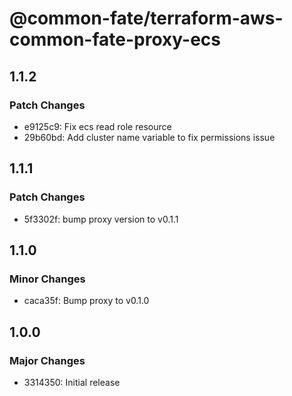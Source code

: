 # @common-fate/terraform-aws-common-fate-proxy-ecs

## 1.1.2

### Patch Changes

- e9125c9: Fix ecs read role resource
- 29b60bd: Add cluster name variable to fix permissions issue

## 1.1.1

### Patch Changes

- 5f3302f: bump proxy version to v0.1.1

## 1.1.0

### Minor Changes

- caca35f: Bump proxy to v0.1.0

## 1.0.0

### Major Changes

- 3314350: Initial release
